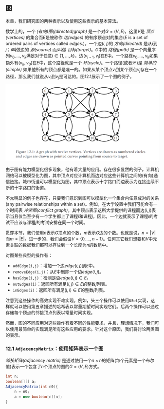 ## 图
本章，我们研究图的两种表示以及使用这些表示的基本算法。

数学上的，一个 _(有向)图((directed)graph)_ 是一个对$G=(V,E)$，这里$V$是 _顶点(vertices)_ 的集合而$E$是被称作 _边(edges)_ 的有序顶点对的集合($E$ is a set of ordered pairs of vertices called _edges_.)。一个边$(i,j)$的 _方向(directed)_ 是从$i$到$j$；$i$叫做边的 _源(source)_ 而$j$叫做 _目标(target)_。$G$中的 _路径(path)_ 是一个向量序列$v_0,\ldots,v_k$满足对于任意$i\in\{1,\ldots,k\}$，边$(v_{i-1},v_i)$在$E$中。一个路径$v_0,\ldots,v_k$如果额外有$(v_k,v_0)$在$E$中，这个路径就是一个 _环(cycle)_。一个路径(或者环)是 _简单的(simple)_ 如果他所有的顶点都是唯一的。如果从某个顶点$v_i$到某个顶点$v_j$存在一个路径，那么我们就说从$v_i$到$v_j$是可达的。图12.1展示了一个图的例子。

![figure12.1.png "一个包含了12个顶点的图。顶点用有数字的圈，边使用有指向的曲线(从源指向目标)表示"](figure12.1.png "一个包含了12个顶点的图。顶点用有数字的圈，边使用有指向的曲线(从源指向目标)表示")

由于图有能力模型化很多现象，他有着大量的应用。存在很多显然的例子。计算机网络可以被模型化为图，其中顶点对应计算机而边对应这些计算机之间的(有向)通信链接。城市街道可以模型化为图，其中顶点表示十字路口而边表示为连接连续不断的十字路口的街道。

不太明显的例子也存在，只要我们意识到图可以模型化一个集合内任意成对的关系(any pairwise relationships within a set)。例如，在大学设置中我们可能会有一个时间表 _冲突图(conflict graph)_，其中顶点表示这所大学提供的课程而边$(i,j)$表示当且仅当至少有一个学生都上了课程$i$和课程$j$。因此，一个边就表示了课程$i$的考试不应该与课程$j$的考试安排在同一个时间。

贯穿本节，我们使用$n$表示$G$顶点的个数，$m$表示$G$边的个数。也就是说，$n=|V|$而$m=|E|$。进一步的，我们会假设$V=\{0,\ldots,n-1\}$。任何其它我们想要和$V$中元素关联的数据我们都可以存放到一个长度为$n$的数组中。

对图某些典型的操作有：
* `addEdge(i,j)`：增加一个边$edge(i,j)$到$E$中。
* `removeEdge(i,j)`：从$E$中删除一个边$edge(i,j)$。
* `hasEdge(i,j)`：检测是否$edge(i,j)\in E$。
* `outEdges(i)`：返回所有满足$(i,j)\in E$的整数$j$列表。
* `inEdges(i)`：返回所有满足$(j,i)\in E$的整数$j$列表。

注意到这些操作的高效实现不难实现。例如，头三个操作可以使用`USet`实现，这样就可以使用第五章描述的哈希表以常量期望时间实现它们。后两个操作可以通过存储每个顶点的邻接顶点列表以常量时间实现。

然而，图的不同应用对这些操作有着不同的性能要求，并且，理想情况下，我们可以使用最简单的实现满足所有这些应用的要求。针对这个原因，我们将讨论两类图的表示。

### 12.1 `AdjacencyMatrix`：使用矩阵表示一个图
_邻接矩阵(adjacency matrix)_ 是通过使用一个$n\times n$的矩阵(每个元素是一个布尔值)表示一个包含了$n$个顶点的图的$G=(V,E)$方式。
```Java
int n;
boolean[][] a;
AdjacencyMatrix(int n0){
    n = n0;
    a = new boolean[n][n];
}
```
